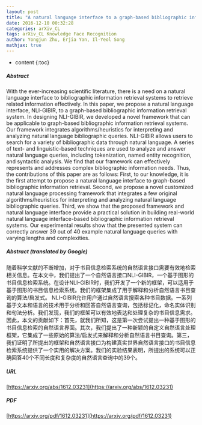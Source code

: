 ```yaml
---
layout: post
title: "A natural language interface to a graph-based bibliographic information retrieval system"
date: 2016-12-10 00:32:28
categories: arXiv_CL
tags: arXiv_CL Knowledge Face Recognition
author: Yongjun Zhu, Erjia Yan, Il-Yeol Song
mathjax: true
---
```


* content
{:toc}

##### Abstract
With the ever-increasing scientific literature, there is a need on a natural language interface to bibliographic information retrieval systems to retrieve related information effectively. In this paper, we propose a natural language interface, NLI-GIBIR, to a graph-based bibliographic information retrieval system. In designing NLI-GIBIR, we developed a novel framework that can be applicable to graph-based bibliographic information retrieval systems. Our framework integrates algorithms/heuristics for interpreting and analyzing natural language bibliographic queries. NLI-GIBIR allows users to search for a variety of bibliographic data through natural language. A series of text- and linguistic-based techniques are used to analyze and answer natural language queries, including tokenization, named entity recognition, and syntactic analysis. We find that our framework can effectively represents and addresses complex bibliographic information needs. Thus, the contributions of this paper are as follows: First, to our knowledge, it is the first attempt to propose a natural language interface to graph-based bibliographic information retrieval. Second, we propose a novel customized natural language processing framework that integrates a few original algorithms/heuristics for interpreting and analyzing natural language bibliographic queries. Third, we show that the proposed framework and natural language interface provide a practical solution in building real-world natural language interface-based bibliographic information retrieval systems. Our experimental results show that the presented system can correctly answer 39 out of 40 example natural language queries with varying lengths and complexities.

##### Abstract (translated by Google)
随着科学文献的不断增加，对于书目信息检索系统的自然语言接口需要有效地检索相关信息。在本文中，我们提出了一个自然语言接口NLI-GIBIR，一个基于图形的书目信息检索系统。在设计NLI-GIBIR时，我们开发了一个新的框架，可以适用于基于图形的书目信息检索系统。我们的框架集成了用于解释和分析自然语言书目查询的算法/启发式。 NLI-GIBIR允许用户通过自然语言搜索各种书目数据。一系列基于文本和语言的技术用于分析和回答自然语言查询，包括标记化，命名实体识别和句法分析。我们发现，我们的框架可以有效地表达和处理复杂的书目信息需求。因此，本文的贡献如下：首先，就我们所知，这是第一次尝试提出一种基于图形的书目信息检索的自然语言界面。其次，我们提出了一种新颖的自定义自然语言处理框架，它集成了一些原始的算法/启发式来解释和分析自然语言书目查询。第三，我们证明了所提出的框架和自然语言接口为构建真实世界自然语言接口的书目信息检索系统提供了一个实用的解决方案。我们的实验结果表明，所提出的系统可以正确回答40个不同长度和复杂度的自然语言查询中的39个。

##### URL
[https://arxiv.org/abs/1612.03231](https://arxiv.org/abs/1612.03231)

##### PDF
[https://arxiv.org/pdf/1612.03231](https://arxiv.org/pdf/1612.03231)

